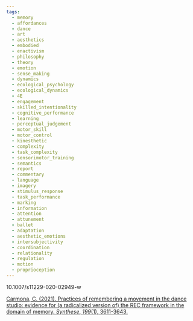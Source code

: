 ```yaml
---
tags:
  - memory
  - affordances
  - dance
  - art
  - aesthetics
  - embodied
  - enactivism
  - philosophy
  - theory
  - emotion
  - sense_making
  - dynamics
  - ecological_psychology
  - ecological_dynamics
  - 4E
  - engagement
  - skilled_intentionality
  - cognitive_performance
  - learning
  - perceptual_judgement
  - motor_skill
  - motor_control
  - kinesthetic
  - complexity
  - task_complexity
  - sensorimotor_training
  - semantics
  - report
  - commentary
  - language
  - imagery
  - stimulus_response
  - task_performance
  - marking
  - information
  - attention
  - attunement
  - ballet
  - adaptation
  - aesthetic_emotions
  - intersubjectivity
  - coordination
  - relationality
  - regulation
  - motion
  - proprioception
---
```

10.1007/s11229-020-02949-w

[Carmona, C. (2021). Practices of remembering a movement in the dance studio: evidence for (a radicalized version of) the REC framework in the domain of memory. _Synthese_, _199_(1), 3611-3643.](https://link.springer.com/article/10.1007/s11229-020-02949-w)
